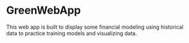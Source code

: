 # GreenWebApp
This web app is built to display some financial modeling using historical data to practice training models and visualizing data.
